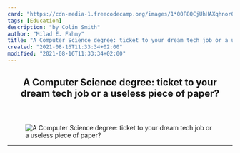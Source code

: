 ```yaml
---
card: "https://cdn-media-1.freecodecamp.org/images/1*00F8QCjUhHAXqhnorGZSOg.jpeg"
tags: [Education]
description: "by Colin Smith"
author: "Milad E. Fahmy"
title: "A Computer Science degree: ticket to your dream tech job or a useless piece of paper?"
created: "2021-08-16T11:33:34+02:00"
modified: "2021-08-16T11:33:34+02:00"
---
```

<div class="site-wrapper">
<main id="site-main" class="site-main outer">
<div class="inner">
<article class="post-full post tag-education tag-computer-science tag-college tag-technology tag-web-development ">
<header class="post-full-header">
<h1 class="post-full-title">A Computer Science degree: ticket to your dream tech job or a useless piece of paper?</h1>
</header>
<figure class="post-full-image">
<picture>
<source media="(max-width: 700px)" sizes="1px" srcset="data:image/gif;base64,R0lGODlhAQABAIAAAAAAAP///yH5BAEAAAAALAAAAAABAAEAAAIBRAA7 1w">
<source media="(min-width: 701px)" sizes="(max-width: 800px) 400px,
(max-width: 1170px) 700px,
1400px" srcset="https://cdn-media-1.freecodecamp.org/images/1*00F8QCjUhHAXqhnorGZSOg.jpeg 300w,
https://cdn-media-1.freecodecamp.org/images/1*00F8QCjUhHAXqhnorGZSOg.jpeg 600w,
https://cdn-media-1.freecodecamp.org/images/1*00F8QCjUhHAXqhnorGZSOg.jpeg 1000w,
https://cdn-media-1.freecodecamp.org/images/1*00F8QCjUhHAXqhnorGZSOg.jpeg 2000w">
<img onerror="this.style.display='none'" src="https://cdn-media-1.freecodecamp.org/images/1*00F8QCjUhHAXqhnorGZSOg.jpeg" alt="A Computer Science degree: ticket to your dream tech job or a useless piece of paper?">
</picture>
</figure>
<section class="post-full-content">
<div class="post-content medium-migrated-article">
</div>
<hr>
</section>
</article>
</div>
</main>
</div>
<!-- Google Tag Manager (noscript) -->
<!-- End Google Tag Manager (noscript) -->
